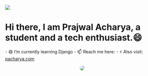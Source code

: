 ![](https://komarev.com/ghpvc/?username=meprajwal&color=green&style=plastic&label=Profile+Viwes)
<H1 aligh ="center">Hi there, I am Prajwal Acharya, a student and a tech enthusiast.😄</h1>
- 😄 I’m currently learning Django
- 📫 Reach me here: 
- ⚡ Also visit: <a href ="https://www.pacharya.com.np">pacharya.com</a>

<p align ="center">
<img src="https://www.pacharya.com.np/images/masuu.png" style="border-radius: 220px;">
<img src="https://github-readme-stats.vercel.app/api?username=meprajwal&show_icons=true" alt="">
</p>


